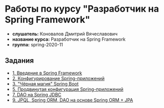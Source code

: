 # Работы по курсу "Разработчик на Spring Framework"

* **слушатель:** Коновалов Дмитрий Вячеславович
* **название курса:** Разработчик на Spring Framework
* **группа:** spring-2020-11

## Задания

* [1. Введение в Spring Framework](./spring-01)
* [2. Конфигурирование Spring-приложений](./spring-02)
* [3. "Чёрная магия" Spring Boot](./spring-03)
* [5. Продвинутая конфигурация Spring-приложений](./spring-04)
* [7. DAO на Spring JDBC](./spring-05)
* [9. JPQL, Spring ORM, DAO на основе Spring ORM + JPA](./spring-06)
